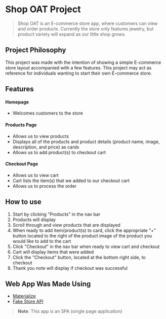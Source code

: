 # Shop OAT Project
>Shop OAT is an E-commerce store app, where customers can view and order products. Currently the store only features jewelry, but product variety will expand as our little shop grows.


## Project Philosophy
This project was made with the intention of showing a simple E-commerce store layout accompanied with a few features. This project may act as reference for individuals wanting to start their own E-commerce store. 


## Features
#### Homepage
* Welcomes customers to the store 
#### Products Page
* Allows us to view products
* Displays all of the products and product details (product name, image, description, and price) as cards
* Allows us to add product(s) to checkout cart 
#### Checkout Page
* Allows us to view cart 
* Cart lists the item(s) that we added to our checkout cart
* Allows us to process the order


## How to use
1. Start by clicking "Products" in the nav bar 
2. Products will display
3. Scroll through and view products that are displayed
4. When ready to add item/product(s) to card, click the appropriate "+" button located to the right of the product image of the product you would like to add to the cart
5. Click "Checkout" in the nav bar when ready to view cart and checkout
6. Cart will display items that were added
7. Click the "Checkout" button, located at the bottom right side, to checkout
8. Thank you note will display if checkout was successful 


## Web App Was Made Using
- [Materialize](https://materializecss.com/)
- [Fake Store API](https://fakestoreapi.com/)


> **Note**: This app is an SPA (single page application)
